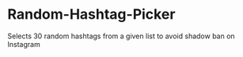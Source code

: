 # Random-Hashtag-Picker
Selects 30 random hashtags from a given list to avoid shadow ban on Instagram

